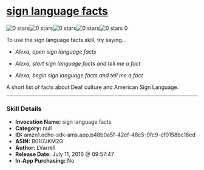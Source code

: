 # [sign language facts](http://alexa.amazon.com/#skills/amzn1.echo-sdk-ams.app.b48b0a5f-42ef-48c5-9fc9-cf0158bc18ed)
![0 stars](../../images/ic_star_border_black_18dp_1x.png)![0 stars](../../images/ic_star_border_black_18dp_1x.png)![0 stars](../../images/ic_star_border_black_18dp_1x.png)![0 stars](../../images/ic_star_border_black_18dp_1x.png)![0 stars](../../images/ic_star_border_black_18dp_1x.png) 0

To use the sign language facts skill, try saying...

* *Alexa, open sign language facts*

* *Alexa, start sign language facts and tell me a fact*

* *Alexa, begin sign language facts and tell me a fact*

A short list of facts about Deaf culture and American Sign Language.

***

### Skill Details

* **Invocation Name:** sign language facts
* **Category:** null
* **ID:** amzn1.echo-sdk-ams.app.b48b0a5f-42ef-48c5-9fc9-cf0158bc18ed
* **ASIN:** B01I7JKM2G
* **Author:** LVarrell
* **Release Date:** July 11, 2016 @ 09:57:47
* **In-App Purchasing:** No
